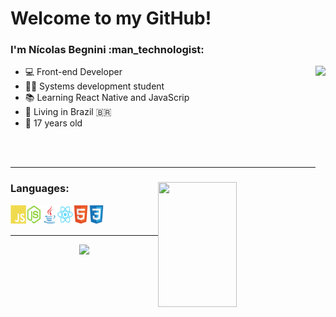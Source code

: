 <div>
  <h1>Welcome to my GitHub!</h1>				
  <h3>I'm Nícolas Begnini :man_technologist:	</h3>			
</div>


<div>
	<img align="right" height="200em" src="https://github-readme-stats.vercel.app/api?username=NicolasBegnini&theme=vision-friendly-dark&show_icons=true" >

- :computer: Front-end Developer
- :man_student: Systems development student
- :books:	 Learning React Native and JavaScrip
- :round_pushpin:	Living in Brazil :brazil:	
- :birthday: 17 years old
</div>
<br>
<br>

<hr>


<div>
<img width="50%" align="right" height="200em" src="https://github-readme-stats.vercel.app/api/top-langs/?username=NicolasBegnini&layout=compact&theme=vision-friendly-dark&langs_count=8&show_icons=true"/>


<h3>Languages:</h3>
	<img align="left" alt="" height="30" width="25" src="https://raw.githubusercontent.com/devicons/devicon/master/icons/javascript/javascript-plain.svg">
	<img align="left" alt="" height="30" width="25" src="https://raw.githubusercontent.com/devicons/devicon/master/icons/nodejs/nodejs-original.svg">
  <img align="left" alt="" height="30" width="25" src="https://raw.githubusercontent.com/devicons/devicon/master/icons/java/java-original.svg">
  <img align="left" alt="" height="30" width="25" src="https://raw.githubusercontent.com/devicons/devicon/master/icons/react/react-original.svg">
  <img align="left" alt="" height="30" width="25" src="https://raw.githubusercontent.com/devicons/devicon/master/icons/html5/html5-original.svg">
  <img align="left" alt="" height="30" width="25" src="https://raw.githubusercontent.com/devicons/devicon/master/icons/css3/css3-original.svg">
</div>
<br>
<br>
<hr>
<div style="display:flex;align-items:center;justify-content:center;">
	<a href="https://www.linkedin.com/in/nicolas-begnini-leite-577089246" target="_blank"><img src="https://img.shields.io/badge/-LinkedIn-%230077B5?style=for-the-badge&logo=linkedin&logoColor=white" target="_blank"></a> 
</div>
